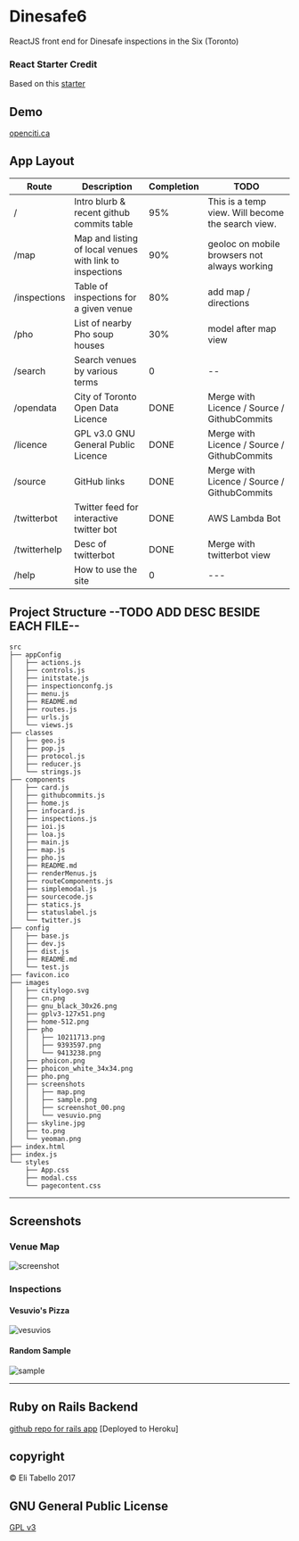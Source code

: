 # Dinesafe6

ReactJS front end for Dinesafe inspections in the Six (Toronto)

### React Starter Credit

Based on this [starter](https://github.com/react-webpack-generators/react-webpack-template)


## Demo

[openciti.ca](https://openciti.ca)

## App Layout

Route | Description | Completion | TODO
--- | --- | --- | ---
/ | Intro blurb & recent github commits table | 95% | This is a temp view. Will become the search view.
/map | Map and listing of local venues with link to inspections | 90% | geoloc on mobile browsers not always working
/inspections | Table of inspections for a given venue | 80% | add map / directions
/pho | List of nearby Pho soup houses | 30% | model after map view
/search | Search venues by various terms | 0 | --
/opendata | City of Toronto Open Data Licence | DONE | Merge with Licence / Source / GithubCommits
/licence | GPL v3.0 GNU General Public Licence | DONE | Merge with Licence / Source / GithubCommits
/source | GitHub links | DONE | Merge with Licence / Source / GithubCommits
/twitterbot | Twitter feed for interactive twitter bot | DONE | AWS Lambda Bot
/twitterhelp | Desc of twitterbot | DONE | Merge with twitterbot view
/help | How to use the site | 0 | ---

## Project Structure --TODO ADD DESC BESIDE EACH FILE--

<!-- language: lang-none -->

    src
    ├── appConfig
    │   ├── actions.js
    │   ├── controls.js
    │   ├── initstate.js
    │   ├── inspectionconfg.js
    │   ├── menu.js
    │   ├── README.md
    │   ├── routes.js
    │   ├── urls.js
    │   └── views.js
    ├── classes
    │   ├── geo.js
    │   ├── pop.js
    │   ├── protocol.js
    │   ├── reducer.js
    │   └── strings.js
    ├── components
    │   ├── card.js
    │   ├── githubcommits.js
    │   ├── home.js
    │   ├── infocard.js
    │   ├── inspections.js
    │   ├── ioi.js
    │   ├── loa.js
    │   ├── main.js
    │   ├── map.js
    │   ├── pho.js
    │   ├── README.md
    │   ├── renderMenus.js
    │   ├── routeComponents.js
    │   ├── simplemodal.js
    │   ├── sourcecode.js
    │   ├── statics.js
    │   ├── statuslabel.js
    │   └── twitter.js
    ├── config
    │   ├── base.js
    │   ├── dev.js
    │   ├── dist.js
    │   ├── README.md
    │   └── test.js
    ├── favicon.ico
    ├── images
    │   ├── citylogo.svg
    │   ├── cn.png
    │   ├── gnu_black_30x26.png
    │   ├── gplv3-127x51.png
    │   ├── home-512.png
    │   ├── pho
    │   │   ├── 10211713.png
    │   │   ├── 9393597.png
    │   │   └── 9413238.png
    │   ├── phoicon.png
    │   ├── phoicon_white_34x34.png
    │   ├── pho.png
    │   ├── screenshots
    │   │   ├── map.png
    │   │   ├── sample.png
    │   │   ├── screenshot_00.png
    │   │   └── vesuvio.png
    │   ├── skyline.jpg
    │   ├── to.png
    │   └── yeoman.png
    ├── index.html
    ├── index.js
    └── styles
        ├── App.css
        ├── modal.css
        └── pagecontent.css


-----

## Screenshots

### Venue Map

![screenshot](https://raw.githubusercontent.com/openciti/dinesafe6/master/src/images/screenshots/map.png)


### Inspections

#### Vesuvio's Pizza
![vesuvios](https://raw.githubusercontent.com/openciti/dinesafe6/master/src/images/screenshots/vesuvio.png)


#### Random Sample
![sample](https://raw.githubusercontent.com/openciti/dinesafe6/master/src/images/screenshots/sample.png)

-----

## Ruby on Rails Backend

[github repo for rails app](https://github.com/openciti/dinesafeheroku) [Deployed to Heroku]


## copyright

&copy; Eli Tabello 2017

## GNU General Public License

[GPL v3](https://www.gnu.org/licenses/gpl-3.0.txt)
